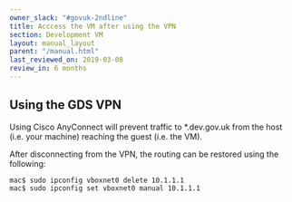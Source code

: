 ```yaml
---
owner_slack: "#govuk-2ndline"
title: Acccess the VM after using the VPN
section: Development VM
layout: manual_layout
parent: "/manual.html"
last_reviewed_on: 2019-03-08
review_in: 6 months
---
```


## Using the GDS VPN

Using Cisco AnyConnect will prevent traffic to *.dev.gov.uk from the host (i.e.
your machine) reaching the guest (i.e. the VM).

After disconnecting from the VPN, the routing can be restored using the following:

```
mac$ sudo ipconfig vboxnet0 delete 10.1.1.1
mac$ sudo ipconfig set vboxnet0 manual 10.1.1.1
```

